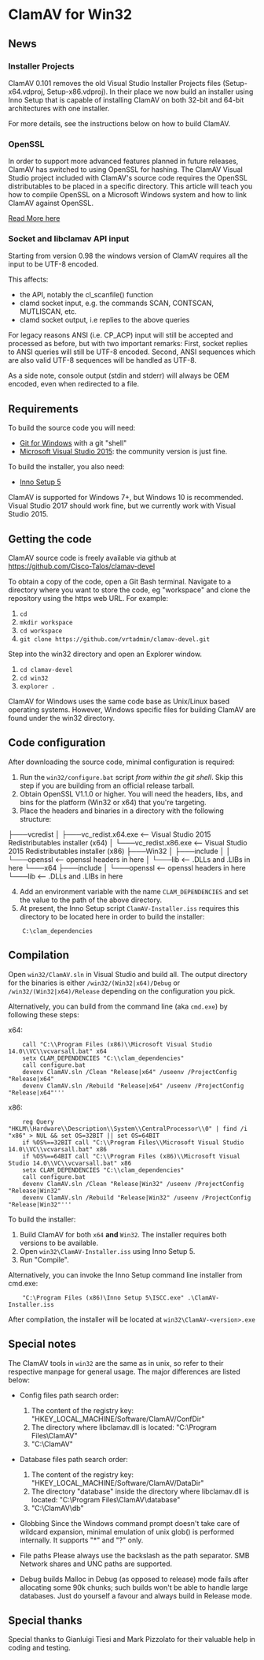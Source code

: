 # ClamAV for Win32

## News

### Installer Projects

ClamAV 0.101 removes the old Visual Studio Installer Projects files (Setup-x64.vdproj, Setup-x86.vdproj). In their place we now build an installer using Inno Setup that is capable of installing ClamAV on both 32-bit and 64-bit architectures with one installer.

For more details, see the instructions below on how to build ClamAV.

### OpenSSL

In order to support more advanced features planned in future releases, ClamAV has switched to using OpenSSL for hashing. The ClamAV Visual Studio project included with ClamAV's source code requires the OpenSSL distributables to be placed in a specific directory. This article will teach you how to compile OpenSSL on a Microsoft Windows system and how to link ClamAV against OpenSSL.

[Read More here](http://blog.clamav.net/2014/07/compiling-openssl-for-windows.html "ClamAV Blog")

### Socket and libclamav API input

Starting from version 0.98 the windows version of ClamAV requires all the input to be UTF-8 encoded.

This affects:

- the API, notably the cl_scanfile() function
- clamd socket input, e.g. the commands SCAN, CONTSCAN, MUTLISCAN, etc.
- clamd socket output, i.e replies to the above queries

For legacy reasons ANSI (i.e. CP_ACP) input will still be accepted and processed as before, but with two important remarks:
First, socket replies to ANSI queries will still be UTF-8 encoded.
Second, ANSI sequences which are also valid UTF-8 sequences will be handled as UTF-8.

As a side note, console output (stdin and stderr) will always be OEM encoded,
even when redirected to a file.

## Requirements

To build the source code you will need:

- [Git for Windows](https://git-scm.com/download/win "Git SCM Windows Downloads") with a git "shell"
- [Microsoft Visual Studio 2015](https://www.visualstudio.com/vs/older-downloads/ "Visual Studio Downloads"): the community version is just fine.

To build the installer, you also need:

- [Inno Setup 5](http://www.jrsoftware.org/isdl.php "Inno Setup installer creation tool")

ClamAV is supported for Windows 7+, but Windows 10 is recommended.
Visual Studio 2017 should work fine, but we currently work with Visual Studio 2015.

## Getting the code

ClamAV source code is freely available via github at https://github.com/Cisco-Talos/clamav-devel

To obtain a copy of the code, open a Git Bash terminal.  Navigate to a directory where you want to store the code, eg "workspace" and clone the repository using the https web URL.  For example:

1. `cd`
2. `mkdir workspace`
3. `cd workspace`
4. `git clone https://github.com/vrtadmin/clamav-devel.git`

Step into the win32 directory and open an Explorer window.

1. `cd clamav-devel`
2. `cd win32`
3. `explorer .`

ClamAV for Windows uses the same code base as Unix/Linux based operating systems.  However, Windows specific files for building ClamAV are found under the win32 directory.

## Code configuration

After downloading the source code, minimal configuration is required:

1. Run the `win32/configure.bat` script *from within the git shell*. Skip this step if you are building from an official release tarball.
2. Obtain OpenSSL V1.1.0 or higher.  You will need the headers, libs, and bins for the platform (Win32 or x64) that you're targeting.
3. Place the headers and binaries in a directory with the following structure:

  ├───vcredist
  │   ├───vc_redist.x64.exe <-- Visual Studio 2015 Redistributables installer (x64)
  │   └───vc_redist.x86.exe <-- Visual Studio 2015 Redistributables installer (x86)
  ├───Win32
  │   ├───include
  │   │   └───openssl  <-- openssl headers in here
  │   └───lib          <-- .DLLs and .LIBs in here
  └───x64
      ├───include
      │   └───openssl  <-- openssl headers in here
      └───lib          <-- .DLLs and .LIBs in here

4. Add an environment variable with the name `CLAM_DEPENDENCIES` and set the value to the path of the above directory.
5. At present, the Inno Setup script `ClamAV-Installer.iss` requires this directory to be located here in order to build the installer:

```
    C:\clam_dependencies
```

## Compilation

Open `win32/ClamAV.sln` in Visual Studio and build all.
The output directory for the binaries is either `/win32/(Win32|x64)/Debug` or
`/win32/(Win32|x64)/Release` depending on the configuration you pick.

Alternatively, you can build from the command line (aka `cmd.exe`) by following these steps:

x64:
```
    call "C:\\Program Files (x86)\\Microsoft Visual Studio 14.0\\VC\\vcvarsall.bat" x64
    setx CLAM_DEPENDENCIES "C:\\clam_dependencies"
    call configure.bat
    devenv ClamAV.sln /Clean "Release|x64" /useenv /ProjectConfig "Release|x64"
    devenv ClamAV.sln /Rebuild "Release|x64" /useenv /ProjectConfig "Release|x64"'''
```

x86:
```
    reg Query "HKLM\\Hardware\\Description\\System\\CentralProcessor\\0" | find /i "x86" > NUL && set OS=32BIT || set OS=64BIT
    if %OS%==32BIT call "C:\\Program Files\\Microsoft Visual Studio 14.0\\VC\\vcvarsall.bat" x86
    if %OS%==64BIT call "C:\\Program Files (x86)\\Microsoft Visual Studio 14.0\\VC\\vcvarsall.bat" x86
    setx CLAM_DEPENDENCIES "C:\\clam_dependencies"
    call configure.bat
    devenv ClamAV.sln /Clean "Release|Win32" /useenv /ProjectConfig "Release|Win32"
    devenv ClamAV.sln /Rebuild "Release|Win32" /useenv /ProjectConfig "Release|Win32"'''
```

To build the installer:

1. Build ClamAV for both `x64` **and** `Win32`.  The installer requires both versions to be available.
2. Open `win32\ClamAV-Installer.iss` using Inno Setup 5.  
3. Run "Compile". 

Alternatively, you can invoke the Inno Setup command line installer from cmd.exe:

```
    "C:\Program Files (x86)\Inno Setup 5\ISCC.exe" .\ClamAV-Installer.iss
```

After compilation, the installer will be located at `win32\ClamAV-<version>.exe`

## Special notes

The ClamAV tools in `win32` are the same as in unix, so refer to their respective
manpage for general usage.
The major differences are listed below:

- Config files path search order:
  1. The content of the registry key:
     "HKEY_LOCAL_MACHINE/Software/ClamAV/ConfDir"
  2. The directory where libclamav.dll is located:
     "C:\Program Files\ClamAV"
  3. "C:\ClamAV"

- Database files path search order:
  1. The content of the registry key:
     "HKEY_LOCAL_MACHINE/Software/ClamAV/DataDir"
  2. The directory "database" inside the directory where libclamav.dll is located:
     "C:\Program Files\ClamAV\database"
  3. "C:\ClamAV\db"

- Globbing
Since the Windows command prompt doesn't take care of wildcard expansion,
minimal emulation of unix glob() is performed internally.
It supports "*" and "?" only.

- File paths
Please always use the backslash as the path separator.
SMB Network shares and UNC paths are supported.

- Debug builds
Malloc in Debug (as opposed to release) mode fails after allocating some 90k
chunks; such builds won't be able to handle large databases.
Just do yourself a favour and always build in Release mode.

Special thanks
--------------

Special thanks to Gianluigi Tiesi and Mark Pizzolato for their valuable help in
coding and testing.

